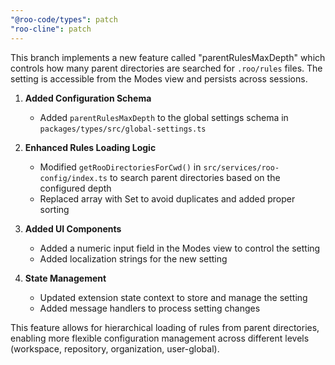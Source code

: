 ```yaml
---
"@roo-code/types": patch
"roo-cline": patch
---
```


This branch implements a new feature called "parentRulesMaxDepth" which controls how many parent directories are searched for `.roo/rules` files. The setting is accessible from the Modes view and persists across sessions.

1. **Added Configuration Schema**

    - Added `parentRulesMaxDepth` to the global settings schema in `packages/types/src/global-settings.ts`

2. **Enhanced Rules Loading Logic**

    - Modified `getRooDirectoriesForCwd()` in `src/services/roo-config/index.ts` to search parent directories based on the configured depth
    - Replaced array with Set to avoid duplicates and added proper sorting

3. **Added UI Components**

    - Added a numeric input field in the Modes view to control the setting
    - Added localization strings for the new setting

4. **State Management**
    - Updated extension state context to store and manage the setting
    - Added message handlers to process setting changes

This feature allows for hierarchical loading of rules from parent directories, enabling more flexible configuration management across different levels (workspace, repository, organization, user-global).
